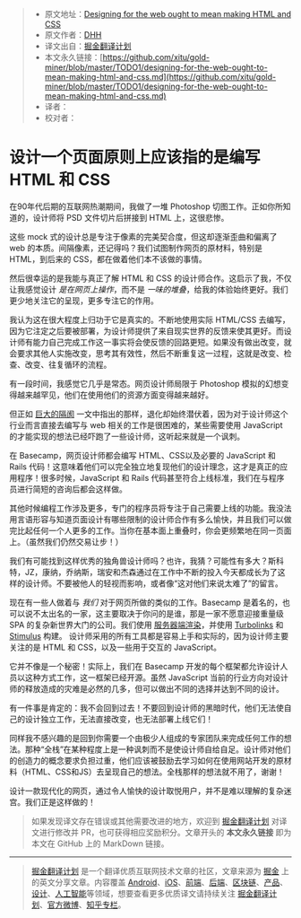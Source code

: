 > * 原文地址：[Designing for the web ought to mean making HTML and CSS](https://m.signalvnoise.com/designing-for-the-web-ought-to-mean-making-html-and-css/)
> * 原文作者：[DHH](https://m.signalvnoise.com/author/dhh/)
> * 译文出自：[掘金翻译计划](https://github.com/xitu/gold-miner)
> * 本文永久链接：[https://github.com/xitu/gold-miner/blob/master/TODO1/designing-for-the-web-ought-to-mean-making-html-and-css.md](https://github.com/xitu/gold-miner/blob/master/TODO1/designing-for-the-web-ought-to-mean-making-html-and-css.md)
> * 译者：
> * 校对者：

# 设计一个页面原则上应该指的是编写 HTML 和 CSS

在90年代后期的互联网热潮期间，我做了一堆 Photoshop 切图工作。正如你所知道的，设计师将 PSD 文件切片后拼接到 HTML 上，这很悲惨。

这些 mock 式的设计总是专注于像素的完美契合度，但这却逐渐歪曲和偏离了 web 的本质。间隔像素，还记得吗？我们试图制作网页的原材料，特别是 HTML，到后来的 CSS，都在做着他们本不该做的事情。

然后很幸运的是我能与真正了解 HTML 和 CSS 的设计师合作。这启示了我，不仅让我感觉设计 _是在网页上操作_，而不是 _一味的堆叠_，给我的体验始终更好。我们更少地关注它的呈现，更多专注它的作用。

我认为这在很大程度上归功于它是真实的。不断地使用实际 HTML/CSS 去编写，因为它注定之后要被部署，为设计师提供了来自现实世界的反馈来使其更好。而设计师有能力自己完成工作这一事实将会使反馈的回路更短。如果没有做出改变，就会要求其他人实施改变，思考其有效性，然后不断重复这一过程，这就是改变、检查、改变、往复循环的流程。

有一段时间，我感觉它几乎是常态。网页设计师局限于 Photoshop 模拟的幻想变得越来越罕见，他们在使用他们的资源方面变得越来越好。

但正如 [巨大的隔阂](https://css-tricks.com/the-great-divide/) 一文中指出的那样，退化却始终潜伏着，因为对于设计师这个行业而言直接去编写与 web 相关的工作是很困难的，某些需要使用 JavaScript 的才能实现的想法已经吓跑了一些设计师，这听起来就是一个讽刺。 

在 Basecamp，网页设计师都会编写 HTML、CSS以及必要的 JavaScript 和 Rails 代码！这意味着他们可以完全独立地复现他们的设计理念，这才是真正的应用程序！很多时候，JavaScript 和 Rails 代码甚至符合上线标准，我们在与程序员进行简短的咨询后都会这样做。

其他时候编程工作涉及更多，专门的程序员将专注于自己需要上线的功能。我没法用言语形容与知道页面设计有哪些限制的设计师合作有多么愉快，并且我们可以做完比起任何一个人更多的工作。当你在基本面上重叠时，你会更频繁地在同一页面上。（虽然我们仍然交易让步！）

我们有可能找到这样优秀的独角兽设计师吗？也许，我猜？可能性有多大？斯科特，JZ，康纳，乔纳斯，瑞安和杰森通过在工作中不断的投入今天都成长为了这样的设计师。不要被他人的轻视而影响，或者像“这对他们来说太难了”的留言。

现在有一些人做着与 _我们_ 对于网页所做的类似的工作。Basecamp 是着名的，也可以说不太出名的一家，这主要取决于你问的是谁，那是一家不愿意迎接重量级 SPA 的复杂新世界大门的公司。我们使用 [服务器端渲染](https://rubyonrails.org/)，并使用 [Turbolinks](https://github.com/turbolinks/turbolinks) 和 [Stimulus](https://stimulusjs.org) 构建。 设计师采用的所有工具都是容易上手和实际的，因为设计师主要关注的是 HTML 和 CSS，以及一些用于交互的 JavaScript。

它并不像是一个秘密！实际上，我们在 Basecamp 开发的每个框架都允许设计人员以这种方式工作，这一框架已经开源。虽然 JavaScript 当前的行业方向对设计师的释放造成的灾难是必然的几多，但可以做出不同的选择并达到不同的设计。

有一件事是肯定的：我不会回到过去！不要回到设计师的黑暗时代，他们无法使自己的设计独立工作，无法直接改变，也无法部署上线它们！

同样我不感兴趣的是回到你需要一个由极少人组成的专家团队来完成任何工作的想法。那种“全栈”在某种程度上是一种讽刺而不是使设计师自给自足。设计师对他们的创造力的概念要求负担过重，他们应该被鼓励去学习如何在使用网站开发的原材料（HTML、CSS和JS）去呈现自己的想法。全栈那样的想法就不用了，谢谢！

设计一款现代化的网页，通过令人愉快的设计取悦用户，并不是难以理解的复杂迷宫。我们正是这样做的！

> 如果发现译文存在错误或其他需要改进的地方，欢迎到 [掘金翻译计划](https://github.com/xitu/gold-miner) 对译文进行修改并 PR，也可获得相应奖励积分。文章开头的 **本文永久链接** 即为本文在 GitHub 上的 MarkDown 链接。


---

> [掘金翻译计划](https://github.com/xitu/gold-miner) 是一个翻译优质互联网技术文章的社区，文章来源为 [掘金](https://juejin.im) 上的英文分享文章。内容覆盖 [Android](https://github.com/xitu/gold-miner#android)、[iOS](https://github.com/xitu/gold-miner#ios)、[前端](https://github.com/xitu/gold-miner#前端)、[后端](https://github.com/xitu/gold-miner#后端)、[区块链](https://github.com/xitu/gold-miner#区块链)、[产品](https://github.com/xitu/gold-miner#产品)、[设计](https://github.com/xitu/gold-miner#设计)、[人工智能](https://github.com/xitu/gold-miner#人工智能)等领域，想要查看更多优质译文请持续关注 [掘金翻译计划](https://github.com/xitu/gold-miner)、[官方微博](http://weibo.com/juejinfanyi)、[知乎专栏](https://zhuanlan.zhihu.com/juejinfanyi)。
